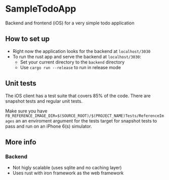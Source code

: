 # SampleTodoApp
Backend and frontend (iOS) for a very simple todo application

## How to set up

- Right now the application looks for the backend at `localhost/3030`
- To run the rust app and serve the backend at `localhost/3030`:
  - Set your current directory to the `backend` directory
  - Use `cargo run --release` to run in release mode


## Unit tests

The iOS client has a test suite that covers 85% of the code. There are snapshot tests and regular unit tests.

Make sure you have `FB_REFERENCE_IMAGE_DIR=$(SOURCE_ROOT)/$(PROJECT_NAME)Tests/ReferenceImages` an an enviroment argument for the tests target for snapshot tests to pass and run on an iPhone 6(s) simulator.

## More info

### Backend
- Not higly scalable (uses sqlite and no caching layer)
- Uses rust with iron framework as the web framework
